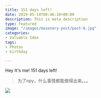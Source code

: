 ```yaml
---
title: 151 days left!
date: 2019-05-14T08:46:10+00:00
description: This is meta description
type: featured
image: "/images/masonary-post/post-6.jpg"
categories:
- Valuable Idea
tags:
- Photos
- birthday

---
```

Hey It's me! 151 days left!

> 为了npy，什么事情都能做得出来。。。

![](/images/IMG_0294(20200512-222815).JPG)